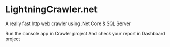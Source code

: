 # LightningCrawler.net
A really fast http web crawler using .Net Core &amp; SQL Server

Run the console app in Crawler project
And check your report in Dashboard project
